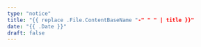 ```yaml
---
type: "notice"
title: "{{ replace .File.ContentBaseName "-" " " | title }}"
date: "{{ .Date }}"
draft: false
---
```

